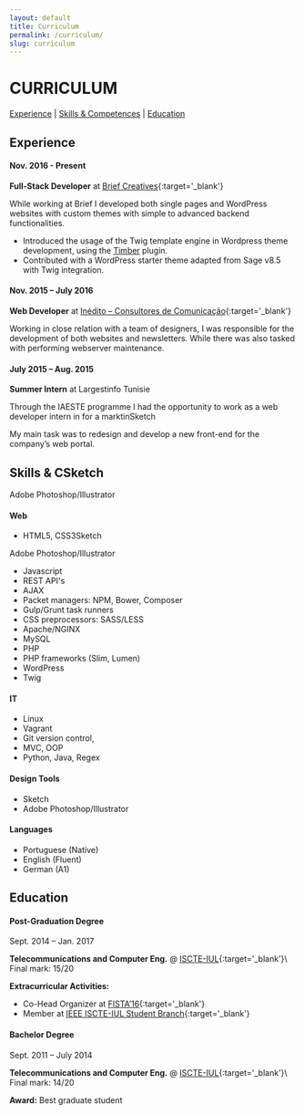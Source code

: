 ```yaml
---
layout: default
title: Curriculum
permalink: /curriculum/
slug: curriculum
---
```


# CURRICULUM

[Experience](#experience) \| [Skills & Competences](#skills--competences) \| [Education](#education)


## Experience

#### Nov. 2016 - Present

**Full-Stack Developer** at [Brief Creatives](https://brief.pt){:target='_blank'}

While working at Brief I developed both single pages and WordPress websites with custom themes with simple to advanced backend functionalities.

* Introduced the usage of the Twig template engine in Wordpress theme development, using the [Timber](https://timber.github.io/docs/) plugin.
* Contributed with a WordPress starter theme adapted from Sage v8.5 with Twig integration.


#### Nov. 2015 – July 2016

**Web Developer** at [Inédito – Consultores de Comunicação](http://inedito.com.pt){:target='_blank'}

Working in close relation with a team of designers, I was responsible for the development of both websites and newsletters. While there was also tasked with performing webserver maintenance.

#### July 2015 – Aug. 2015

**Summer Intern** at Largestinfo Tunisie

Through the IAESTE programme I had the opportunity to work as a web developer intern in for a marktinSketch

My main task was to redesign and develop a new front-end for the company’s web portal.


## Skills & CSketch

Adobe Photoshop/Illustrator

#### Web
* HTML5, CSS3Sketch

Adobe Photoshop/Illustrator
* Javascript
* REST API's
* AJAX
* Packet managers: NPM, Bower, Composer
* Gulp/Grunt task runners
* CSS preprocessors: SASS/LESS
* Apache/NGINX
* MySQL
* PHP
* PHP frameworks (Slim, Lumen)
* WordPress
* Twig

#### IT
* Linux
* Vagrant
* Git version control, 
* MVC, OOP
* Python, Java, Regex

#### Design Tools
* Sketch
* Adobe Photoshop/Illustrator

#### Languages
* Portuguese (Native)
* English (Fluent)
* German (A1)


## Education

#### Post-Graduation Degree

Sept. 2014 – Jan. 2017

**Telecommunications and Computer Eng.** @ [ISCTE-IUL](https://www.iscte-iul.pt/){:target='_blank'}\\
Final mark: 15/20

**Extracurricular Activities:**

* Co-Head Organizer at [FISTA’16](https://fista.iscte-iul.pt/2016/){:target='_blank'}
* Member at [IEEE ISCTE-IUL Student Branch](http://ieee.iscte-iul.pt/){:target='_blank'}

#### Bachelor Degree

Sept. 2011 – July 2014

**Telecommunications and Computer Eng.** @ [ISCTE-IUL](https://www.iscte-iul.pt/){:target='_blank'}\\
Final mark: 14/20

**Award:** Best graduate student
